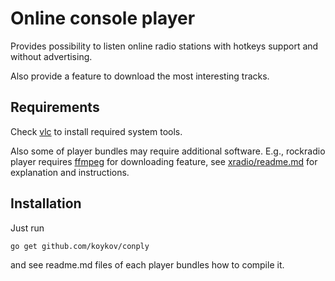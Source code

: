 Online console player
=====================

Provides possibility to listen online radio stations with hotkeys support and without advertising.

Also provide a feature to download the most interesting tracks.

## Requirements

Check [vlc](https://github.com/koykov/vlc/blob/master/readme.md) to install required system tools.

Also some of player bundles may require additional software. E.g., rockradio player requires [ffmpeg](https://www.ffmpeg.org/) for downloading feature, see [xradio/readme.md](xradio/readme.md) for explanation and instructions.

## Installation

Just run
```bash
go get github.com/koykov/conply
```
and see readme.md files of each player bundles how to compile it.
